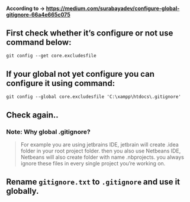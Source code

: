 #### According to → https://medium.com/surabayadev/configure-global-gitignore-66a4e665c075

## First check whether it’s configure or not use command below:

`git config --get core.excludesfile`

## If your global not yet configure you can configure it using command:

`git config --global core.excludesfile 'C:\xampp\htdocs\.gitignore'`

## Check again..

### Note: Why global .gitignore?

> For example you are using jetbrains IDE, jetbrain will create .idea folder in your root project folder. then you also use Netbeans IDE, Netbeans will also create folder with name .nbprojects. you always ignore these files in every single project you’re working on.

## Rename `gitignore.txt` to `.gitignore` and use it globally.
